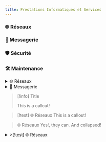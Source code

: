 ```yaml
---
title: Prestations Informatiques et Services
---
```


### 🌐 Réseaux
### 📧 Messagerie
### 🛡️ Sécurité
### 🛠️ Maintenance

<details>
<summary>🌐 Réseaux</summary>
Votre identité sur Internet commence par le choix d'un nom de domaine. Microlinux vous conseille et prend en charge la configuration de A à Z.
</details>

<details>
<summary>📧 Messagerie</summary>
Votre propre serveur de messagerie associé à votre nom de domaine pour garantir la sécurité de vos mails à l'abri des regards indiscrets.
</details>

> [!info] Title
> 
> This is a callout!

> [!test] 🌐 Réseaux
> This is a callout!

> 🌐 Réseaux
> Yes!, they can. And collapsed!

<details>
<summary>>[!test] 🌐 Réseaux</summary>
>Votre identité sur Internet commence par le choix d'un nom de domaine. Microlinux vous conseille et prend en charge la configuration de A à Z.
</details>
